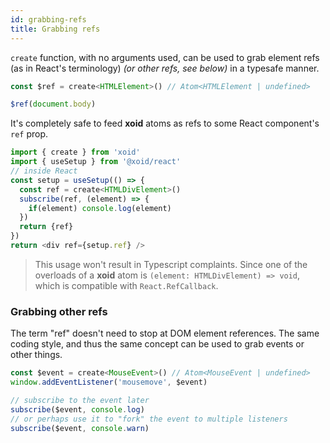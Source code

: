 ```yaml
---
id: grabbing-refs
title: Grabbing refs
---
```


`create` function, with no arguments used, can be used to grab element refs (as in React's terminology) *(or other refs, see below)* in a typesafe manner. 

```js
const $ref = create<HTMLElement>() // Atom<HTMLElement | undefined>

$ref(document.body)
```

It's completely safe to feed **xoid** atoms as refs to some React component's `ref` prop.

```js
import { create } from 'xoid'
import { useSetup } from '@xoid/react'
// inside React
const setup = useSetup(() => {
  const ref = create<HTMLDivElement>()
  subscribe(ref, (element) => {
    if(element) console.log(element)
  })
  return {ref}
})
return <div ref={setup.ref} />
```
> This usage won't result in Typescript complaints. Since one of the overloads of a **xoid** atom is `(element: HTMLDivElement) => void`, which is compatible with `React.RefCallback`.

### Grabbing other refs

The term "ref" doesn't need to stop at DOM element references. The same coding style, and thus the same concept can be used to grab events or other things.

```js
const $event = create<MouseEvent>() // Atom<MouseEvent | undefined>
window.addEventListener('mousemove', $event)

// subscribe to the event later
subscribe($event, console.log)
// or perhaps use it to "fork" the event to multiple listeners
subscribe($event, console.warn)
```

